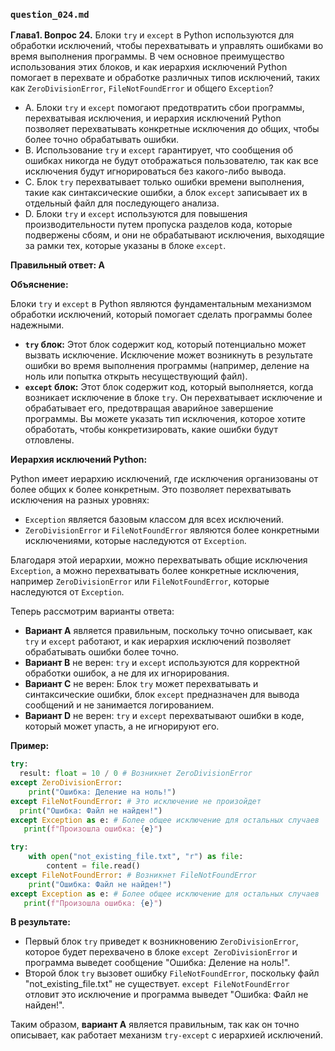 ### `question_024.md`

**Глава1. Вопрос 24.** Блоки `try` и `except` в Python используются для обработки исключений, чтобы перехватывать и управлять ошибками во время выполнения программы. В чем основное преимущество использования этих блоков, и как иерархия исключений Python помогает в перехвате и обработке различных типов исключений, таких как `ZeroDivisionError`, `FileNotFoundError` и общего `Exception`?

- A.  Блоки `try` и `except` помогают предотвратить сбои программы, перехватывая исключения, и иерархия исключений Python позволяет перехватывать конкретные исключения до общих, чтобы более точно обрабатывать ошибки.
- B.  Использование `try` и `except` гарантирует, что сообщения об ошибках никогда не будут отображаться пользователю, так как все исключения будут игнорироваться без какого-либо вывода.
- C.  Блок `try` перехватывает только ошибки времени выполнения, такие как синтаксические ошибки, а блок `except` записывает их в отдельный файл для последующего анализа.
- D.  Блоки `try` и `except` используются для повышения производительности путем пропуска разделов кода, которые подвержены сбоям, и они не обрабатывают исключения, выходящие за рамки тех, которые указаны в блоке `except`.

**Правильный ответ: A**

**Объяснение:**

Блоки `try` и `except` в Python являются фундаментальным механизмом обработки исключений, который помогает сделать программы более надежными.

*   **`try` блок:** Этот блок содержит код, который потенциально может вызвать исключение. Исключение может возникнуть в результате ошибки во время выполнения программы (например, деление на ноль или попытка открыть несуществующий файл).
*   **`except` блок:** Этот блок содержит код, который выполняется, когда возникает исключение в блоке `try`. Он перехватывает исключение и обрабатывает его, предотвращая аварийное завершение программы. Вы можете указать тип исключения, которое хотите обработать, чтобы конкретизировать, какие ошибки будут отловлены.

**Иерархия исключений Python:**

Python имеет иерархию исключений, где исключения организованы от более общих к более конкретным. Это позволяет перехватывать исключения на разных уровнях:

*   `Exception` является базовым классом для всех исключений.
*   `ZeroDivisionError` и `FileNotFoundError` являются более конкретными исключениями, которые наследуются от `Exception`.

Благодаря этой иерархии, можно перехватывать общие исключения `Exception`, а можно перехватывать более конкретные исключения, например `ZeroDivisionError` или `FileNotFoundError`, которые наследуются от `Exception`.

Теперь рассмотрим варианты ответа:

*   **Вариант A** является правильным, поскольку точно описывает, как `try` и `except` работают, и как иерархия исключений позволяет обрабатывать ошибки более точно.
*   **Вариант B** не верен: `try` и `except` используются для корректной обработки ошибок, а не для их игнорирования.
*   **Вариант C** не верен: Блок `try` может перехватывать и синтаксические ошибки, блок `except` предназначен для вывода сообщений и не занимается логированием.
*   **Вариант D** не верен: `try` и `except` перехватывают ошибки в коде, который может упасть, а не игнорируют его.

**Пример:**

```python
try:
  result: float = 10 / 0 # Возникнет ZeroDivisionError
except ZeroDivisionError:
    print("Ошибка: Деление на ноль!")
except FileNotFoundError: # Это исключение не произойдет
  print("Ошибка: Файл не найден!")
except Exception as e: # Более общее исключение для остальных случаев
   print(f"Произошла ошибка: {e}")

try:
    with open("not_existing_file.txt", "r") as file:
        content = file.read()
except FileNotFoundError: # Возникнет FileNotFoundError
    print("Ошибка: Файл не найден!")
except Exception as e: # Более общее исключение для остальных случаев
   print(f"Произошла ошибка: {e}")
```

**В результате:**
* Первый блок `try` приведет к возникновению `ZeroDivisionError`, которое будет перехвачено в блоке `except ZeroDivisionError` и программа выведет сообщение "Ошибка: Деление на ноль!".
* Второй блок `try` вызовет ошибку `FileNotFoundError`, поскольку файл "not_existing_file.txt" не существует. `except FileNotFoundError` отловит это исключение и программа выведет "Ошибка: Файл не найден!".

Таким образом, **вариант A** является правильным, так как он точно описывает, как работает механизм `try-except` с иерархией исключений.
